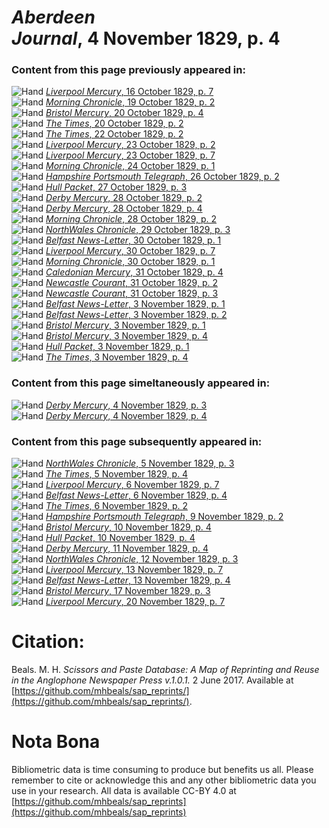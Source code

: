 # *Aberdeen Journal*, 4 November 1829, p. 4  
  
### Content from this page previously appeared in:  
![Hand](http://scissorsandpaste.net/wp-content/uploads/2017/06/smallhandpointer.png) [*Liverpool Mercury*, 16 October 1829, p. 7](https://mhbeals.github.io/sap_html/Liverpool-Mercury/Liverpool-Mercury-16-October-1829-p-7)  
![Hand](http://scissorsandpaste.net/wp-content/uploads/2017/06/smallhandpointer.png) [*Morning Chronicle*, 19 October 1829, p. 2](https://mhbeals.github.io/sap_html/Morning-Chronicle/Morning-Chronicle-19-October-1829-p-2)  
![Hand](http://scissorsandpaste.net/wp-content/uploads/2017/06/smallhandpointer.png) [*Bristol Mercury*, 20 October 1829, p. 4](https://mhbeals.github.io/sap_html/Bristol-Mercury/Bristol-Mercury-20-October-1829-p-4)  
![Hand](http://scissorsandpaste.net/wp-content/uploads/2017/06/smallhandpointer.png) [*The Times*, 20 October 1829, p. 2](https://mhbeals.github.io/sap_html/The-Times/The-Times-20-October-1829-p-2)  
![Hand](http://scissorsandpaste.net/wp-content/uploads/2017/06/smallhandpointer.png) [*The Times*, 22 October 1829, p. 2](https://mhbeals.github.io/sap_html/The-Times/The-Times-22-October-1829-p-2)  
![Hand](http://scissorsandpaste.net/wp-content/uploads/2017/06/smallhandpointer.png) [*Liverpool Mercury*, 23 October 1829, p. 2](https://mhbeals.github.io/sap_html/Liverpool-Mercury/Liverpool-Mercury-23-October-1829-p-2)  
![Hand](http://scissorsandpaste.net/wp-content/uploads/2017/06/smallhandpointer.png) [*Liverpool Mercury*, 23 October 1829, p. 7](https://mhbeals.github.io/sap_html/Liverpool-Mercury/Liverpool-Mercury-23-October-1829-p-7)  
![Hand](http://scissorsandpaste.net/wp-content/uploads/2017/06/smallhandpointer.png) [*Morning Chronicle*, 24 October 1829, p. 1](https://mhbeals.github.io/sap_html/Morning-Chronicle/Morning-Chronicle-24-October-1829-p-1)  
![Hand](http://scissorsandpaste.net/wp-content/uploads/2017/06/smallhandpointer.png) [*Hampshire Portsmouth Telegraph*, 26 October 1829, p. 2](https://mhbeals.github.io/sap_html/Hampshire-Portsmouth-Telegraph/Hampshire-Portsmouth-Telegraph-26-October-1829-p-2)  
![Hand](http://scissorsandpaste.net/wp-content/uploads/2017/06/smallhandpointer.png) [*Hull Packet*, 27 October 1829, p. 3](https://mhbeals.github.io/sap_html/Hull-Packet/Hull-Packet-27-October-1829-p-3)  
![Hand](http://scissorsandpaste.net/wp-content/uploads/2017/06/smallhandpointer.png) [*Derby Mercury*, 28 October 1829, p. 2](https://mhbeals.github.io/sap_html/Derby-Mercury/Derby-Mercury-28-October-1829-p-2)  
![Hand](http://scissorsandpaste.net/wp-content/uploads/2017/06/smallhandpointer.png) [*Derby Mercury*, 28 October 1829, p. 4](https://mhbeals.github.io/sap_html/Derby-Mercury/Derby-Mercury-28-October-1829-p-4)  
![Hand](http://scissorsandpaste.net/wp-content/uploads/2017/06/smallhandpointer.png) [*Morning Chronicle*, 28 October 1829, p. 2](https://mhbeals.github.io/sap_html/Morning-Chronicle/Morning-Chronicle-28-October-1829-p-2)  
![Hand](http://scissorsandpaste.net/wp-content/uploads/2017/06/smallhandpointer.png) [*NorthWales Chronicle*, 29 October 1829, p. 3](https://mhbeals.github.io/sap_html/NorthWales-Chronicle/NorthWales-Chronicle-29-October-1829-p-3)  
![Hand](http://scissorsandpaste.net/wp-content/uploads/2017/06/smallhandpointer.png) [*Belfast News-Letter*, 30 October 1829, p. 1](https://mhbeals.github.io/sap_html/Belfast-News-Letter/Belfast-News-Letter-30-October-1829-p-1)  
![Hand](http://scissorsandpaste.net/wp-content/uploads/2017/06/smallhandpointer.png) [*Liverpool Mercury*, 30 October 1829, p. 7](https://mhbeals.github.io/sap_html/Liverpool-Mercury/Liverpool-Mercury-30-October-1829-p-7)  
![Hand](http://scissorsandpaste.net/wp-content/uploads/2017/06/smallhandpointer.png) [*Morning Chronicle*, 30 October 1829, p. 1](https://mhbeals.github.io/sap_html/Morning-Chronicle/Morning-Chronicle-30-October-1829-p-1)  
![Hand](http://scissorsandpaste.net/wp-content/uploads/2017/06/smallhandpointer.png) [*Caledonian Mercury*, 31 October 1829, p. 4](https://mhbeals.github.io/sap_html/Caledonian-Mercury/Caledonian-Mercury-31-October-1829-p-4)  
![Hand](http://scissorsandpaste.net/wp-content/uploads/2017/06/smallhandpointer.png) [*Newcastle Courant*, 31 October 1829, p. 2](https://mhbeals.github.io/sap_html/Newcastle-Courant/Newcastle-Courant-31-October-1829-p-2)  
![Hand](http://scissorsandpaste.net/wp-content/uploads/2017/06/smallhandpointer.png) [*Newcastle Courant*, 31 October 1829, p. 3](https://mhbeals.github.io/sap_html/Newcastle-Courant/Newcastle-Courant-31-October-1829-p-3)  
![Hand](http://scissorsandpaste.net/wp-content/uploads/2017/06/smallhandpointer.png) [*Belfast News-Letter*, 3 November 1829, p. 1](https://mhbeals.github.io/sap_html/Belfast-News-Letter/Belfast-News-Letter-3-November-1829-p-1)  
![Hand](http://scissorsandpaste.net/wp-content/uploads/2017/06/smallhandpointer.png) [*Belfast News-Letter*, 3 November 1829, p. 2](https://mhbeals.github.io/sap_html/Belfast-News-Letter/Belfast-News-Letter-3-November-1829-p-2)  
![Hand](http://scissorsandpaste.net/wp-content/uploads/2017/06/smallhandpointer.png) [*Bristol Mercury*, 3 November 1829, p. 1](https://mhbeals.github.io/sap_html/Bristol-Mercury/Bristol-Mercury-3-November-1829-p-1)  
![Hand](http://scissorsandpaste.net/wp-content/uploads/2017/06/smallhandpointer.png) [*Bristol Mercury*, 3 November 1829, p. 4](https://mhbeals.github.io/sap_html/Bristol-Mercury/Bristol-Mercury-3-November-1829-p-4)  
![Hand](http://scissorsandpaste.net/wp-content/uploads/2017/06/smallhandpointer.png) [*Hull Packet*, 3 November 1829, p. 1](https://mhbeals.github.io/sap_html/Hull-Packet/Hull-Packet-3-November-1829-p-1)  
![Hand](http://scissorsandpaste.net/wp-content/uploads/2017/06/smallhandpointer.png) [*The Times*, 3 November 1829, p. 4](https://mhbeals.github.io/sap_html/The-Times/The-Times-3-November-1829-p-4)  
  
### Content from this page simeltaneously appeared in:  
![Hand](http://scissorsandpaste.net/wp-content/uploads/2017/06/smallhandpointer.png) [*Derby Mercury*, 4 November 1829, p. 3](https://mhbeals.github.io/sap_html/Derby-Mercury/Derby-Mercury-4-November-1829-p-3)  
![Hand](http://scissorsandpaste.net/wp-content/uploads/2017/06/smallhandpointer.png) [*Derby Mercury*, 4 November 1829, p. 4](https://mhbeals.github.io/sap_html/Derby-Mercury/Derby-Mercury-4-November-1829-p-4)  
  
### Content from this page subsequently appeared in:  
![Hand](http://scissorsandpaste.net/wp-content/uploads/2017/06/smallhandpointer.png) [*NorthWales Chronicle*, 5 November 1829, p. 3](https://mhbeals.github.io/sap_html/NorthWales-Chronicle/NorthWales-Chronicle-5-November-1829-p-3)  
![Hand](http://scissorsandpaste.net/wp-content/uploads/2017/06/smallhandpointer.png) [*The Times*, 5 November 1829, p. 4](https://mhbeals.github.io/sap_html/The-Times/The-Times-5-November-1829-p-4)  
![Hand](http://scissorsandpaste.net/wp-content/uploads/2017/06/smallhandpointer.png) [*Liverpool Mercury*, 6 November 1829, p. 7](https://mhbeals.github.io/sap_html/Liverpool-Mercury/Liverpool-Mercury-6-November-1829-p-7)  
![Hand](http://scissorsandpaste.net/wp-content/uploads/2017/06/smallhandpointer.png) [*Belfast News-Letter*, 6 November 1829, p. 4](https://mhbeals.github.io/sap_html/Belfast-News-Letter/Belfast-News-Letter-6-November-1829-p-4)  
![Hand](http://scissorsandpaste.net/wp-content/uploads/2017/06/smallhandpointer.png) [*The Times*, 6 November 1829, p. 2](https://mhbeals.github.io/sap_html/The-Times/The-Times-6-November-1829-p-2)  
![Hand](http://scissorsandpaste.net/wp-content/uploads/2017/06/smallhandpointer.png) [*Hampshire Portsmouth Telegraph*, 9 November 1829, p. 2](https://mhbeals.github.io/sap_html/Hampshire-Portsmouth-Telegraph/Hampshire-Portsmouth-Telegraph-9-November-1829-p-2)  
![Hand](http://scissorsandpaste.net/wp-content/uploads/2017/06/smallhandpointer.png) [*Bristol Mercury*, 10 November 1829, p. 4](https://mhbeals.github.io/sap_html/Bristol-Mercury/Bristol-Mercury-10-November-1829-p-4)  
![Hand](http://scissorsandpaste.net/wp-content/uploads/2017/06/smallhandpointer.png) [*Hull Packet*, 10 November 1829, p. 4](https://mhbeals.github.io/sap_html/Hull-Packet/Hull-Packet-10-November-1829-p-4)  
![Hand](http://scissorsandpaste.net/wp-content/uploads/2017/06/smallhandpointer.png) [*Derby Mercury*, 11 November 1829, p. 4](https://mhbeals.github.io/sap_html/Derby-Mercury/Derby-Mercury-11-November-1829-p-4)  
![Hand](http://scissorsandpaste.net/wp-content/uploads/2017/06/smallhandpointer.png) [*NorthWales Chronicle*, 12 November 1829, p. 3](https://mhbeals.github.io/sap_html/NorthWales-Chronicle/NorthWales-Chronicle-12-November-1829-p-3)  
![Hand](http://scissorsandpaste.net/wp-content/uploads/2017/06/smallhandpointer.png) [*Liverpool Mercury*, 13 November 1829, p. 7](https://mhbeals.github.io/sap_html/Liverpool-Mercury/Liverpool-Mercury-13-November-1829-p-7)  
![Hand](http://scissorsandpaste.net/wp-content/uploads/2017/06/smallhandpointer.png) [*Belfast News-Letter*, 13 November 1829, p. 4](https://mhbeals.github.io/sap_html/Belfast-News-Letter/Belfast-News-Letter-13-November-1829-p-4)  
![Hand](http://scissorsandpaste.net/wp-content/uploads/2017/06/smallhandpointer.png) [*Bristol Mercury*, 17 November 1829, p. 3](https://mhbeals.github.io/sap_html/Bristol-Mercury/Bristol-Mercury-17-November-1829-p-3)  
![Hand](http://scissorsandpaste.net/wp-content/uploads/2017/06/smallhandpointer.png) [*Liverpool Mercury*, 20 November 1829, p. 7](https://mhbeals.github.io/sap_html/Liverpool-Mercury/Liverpool-Mercury-20-November-1829-p-7)  


# Citation: 

Beals. M. H. *Scissors and Paste Database: A Map of Reprinting and Reuse in the Anglophone Newspaper Press v.1.0.1.* 2 June 2017. Available at [https://github.com/mhbeals/sap_reprints/](https://github.com/mhbeals/sap_reprints/). 

# Nota Bona

Bibliometric data is time consuming to produce but benefits us all. Please remember to cite or acknowledge this and any other bibliometric data you use in your research. All data is available CC-BY 4.0 at [https://github.com/mhbeals/sap_reprints](https://github.com/mhbeals/sap_reprints)